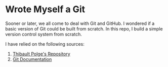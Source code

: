 # Wrote Myself a Git

Sooner or later, we all come to deal with Git and GitHub. I wondered if a basic version of Git could be built from scratch. In this repo, I build a simple version control system from scratch. 

I have relied on the following sources:
1. [Thibault Polge's Repository](https://wyag.thb.lt/)
2. [Git Documentation](https://git-scm.com/book/en/v2)